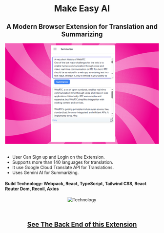 <div align='center'>
<h1> Make Easy AI </h1>
    
<h2> A Modern Browser Extension for Translation and Summarizing </h2>
<img src="./readme/MakeEasyAI_EXT.png" width='600px' />

</div><br />

* User Can Sign up and Login on the Extension.
* Supports more than 140 languages for translation.
* It use Google Cloud Translate API for Translations.
* Uses Gemini AI for Summarizing.

#### Build Technology: Webpack, React, TypeScript, Tailwind CSS, React Router Dom, Recoil, Axios

<div align='center'>

![Technology](https://skillicons.dev/icons?i=webpack,react,typescript,tailwind)

</div>

<br /><div align='center'>

## [See The Back End of this Extension](https://github.com/sakibcy/MakeEasyAI-BackEnd)

</div>
